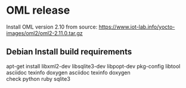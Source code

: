 OML release
===========


Install OML version 2.10 from source:
https://www.iot-lab.info/yocto-images/oml2/oml2-2.11.0.tar.gz


Debian Install build requirements
---------------------------------

apt-get install libxml2-dev libsqlite3-dev libpopt-dev pkg-config libtool \
        asciidoc texinfo doxygen asciidoc texinfo doxygen  \
        check python ruby sqlite3
